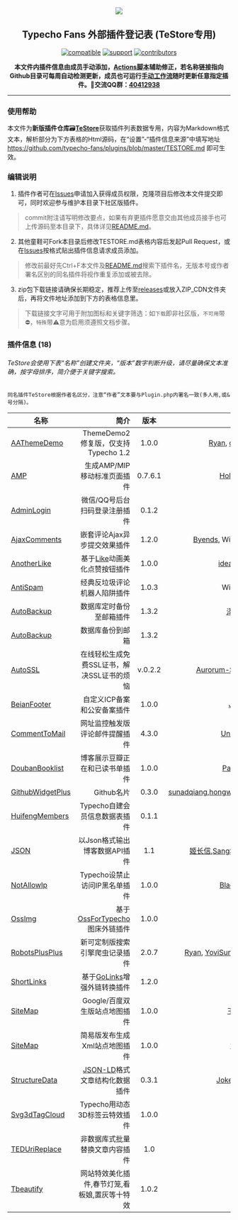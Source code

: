 <div align="center"><img src="https://typecho-fans.github.io/soap-group.png"/>

## Typecho Fans 外部插件登记表 (TeStore专用)

[![compatible](https://img.shields.io/badge/Typecho-1.2.1+-darkgreen.svg?style=for-the-badge)](https://github.com/typecho/typecho)
[![support](https://img.shields.io/badge/TeStore-Supported-green.svg?style=for-the-badge)](TeStore)
[![contributors](https://img.shields.io/github/contributors/typecho-fans/plugins.svg?style=for-the-badge)](https://github.com/typecho-fans/plugins/graphs/contributors)

**本文件内插件信息由成员手动添加，[Actions脚本](AUTO-UPDATE.php)辅助修正，若名称链接指向Github目录可每周自动检测更新，成员也可运行[手动工作流](../../actions/workflows/test1.yml)随时更新任意指定插件。🐧交流QQ群：[**40412938**](http://shang.qq.com/wpa/qunwpa?idkey=a5a8afedf099e18ddf9b530db9217251e39001d52aace42888bf470d9b6cb86a)**</div>

------------------------------

### 使用帮助

本文件为**新版插件仓库**:card_file_box:[**TeStore**](TeStore)获取插件列表数据专用，内容为Markdown格式文本，解析部分为下方表格的Html源码，在“设置”-“插件信息来源”中填写地址 https://github.com/typecho-fans/plugins/blob/master/TESTORE.md 即可生效。

### 编辑说明

1. 插件作者可在[Issues](https://github.com/typecho-fans/plugins/issues)申请加入获得成员权限，克隆项目后修改本文件提交即可，同时欢迎参与维护本目录下社区版插件。

 > commit附注请写明修改要点，如果有弃更插件愿意交由其他成员接手也可上传源码至本目录下，具体详见[README.md](README.md)。

2. 其他童鞋可Fork本目录后修改TESTORE.md表格内容后发起Pull Request，或在[Issues](https://github.com/typecho-fans/plugins/issues)按格式贴出插件信息请求成员添加。

 > 修改前最好先Ctrl+F本文件及[README.md](README.md)搜索下插件名，无版本号或作者署名区别的同名插件将视作重复添加或被去除。

3. zip包下载链接请确保长期稳定，推荐上传至[releases](https://github.com/typecho-fans/plugins/releases)或放入ZIP_CDN文件夹后，再将文件地址添加到下方的表格信息里。

 > 下载链接文字可用于附加图标和关键字筛选：如`下载`即非社区版，`不可用`带⛔，`特殊`带⚠️意为启用须遵照文档步骤。

### 插件信息 (18)

###### TeStore会使用下表“名称”创建文件夹，“版本”数字判断升级，请尽量确保文本准确，按字母排序，简介便于关键字搜索。
```
同名插件TeStore根据作者名区分，注意“作者”文本要与Plugin.php内署名一致(多人用,或&号分隔)。
```

名称 | 简介 | 版本 | 作者 | zip
---- | ----: | :---: | ----: | :----:
[AAThemeDemo](https://github.com/benzBrake/AAThemeDemo) | ThemeDemo2 修复版，仅支持 Typecho 1.2 | 1.0.0 | [Ryan](http://doufu.ru), [doudou](http://doufu.ru) | [最新](https://github.com/benzBrake/AAThemeDemo/archive/refs/heads/master.zip)
[AMP](AMP) | 生成AMP/MIP移动标准页面插件 | 0.7.6.1 | [Holmesian](https://github.com/holmesian) | [Latest](https://github.com/typecho-fans/plugins/releases/download/plugins-A_to_C/AMP.zip)
[AdminLogin](https://github.com/v03413/Typecho_Plugins/tree/master/AdminLogin) | 微信/QQ号后台扫码登录注册插件 | 0.1.2 | [&#95;莫名&#95;](https://github.com/v03413) | [最近](https://github.com/typecho-fans/plugins/releases/download/plugins-A_to_C/AdminLogin_.zip)
[AjaxComments](AjaxComments) | 嵌套评论Ajax异步提交效果插件 | 1.2.0 | [Byends](https://github.com/visamz), Willin Kan | [Latest](https://github.com/typecho-fans/plugins/releases/download/plugins-A_to_C/AjaxComments.zip)
[AnotherLike](AnotherLike)  | 基于[Like](Like)动画美化点赞按钮插件 | 1.0.0 | [idealclover](https://github.com/idealclover)  | [Download](https://github.com/typecho-fans/plugins/releases/download/plugins-A_to_C/AnotherLike.zip)
[AntiSpam](AntiSpam) | 经典反垃圾评论机器人陷阱插件 | 1.0.3 | Willin Kan | [Download](https://github.com/typecho-fans/plugins/releases/download/plugins-A_to_C/AntiSpam.zip)
[AutoBackup](AutoBackup) | 数据库定时备份至邮箱插件 | 1.3.2 | [泽泽社长](https://zezeshe.com/archives/autobackup-typecho-plugins.html) | [Download](https://github.com/typecho-fans/plugins/releases/download/plugins-A_to_C/AutoBackup.zip)
[AutoBackup](https://xiamp.net/archives/automatic-backup-of-typecho-database-to-mailbox-plugin-autobackup.html) | 数据库备份到邮箱 | 1.3.2 | [Ryan](https://github.com/benzBrake) | [下载](https://github.com/typecho-fans/plugins/releases/download/plugins-A_to_C/AutoBackup_Ryan.zip)
[AutoSSL](https://github.com/Aurorum-Studio/Typecho-AutoSSL) | 在线轻松生成免费SSL证书，解决SSL证书的烦恼 | v.0.2.2 | [Aurorum-Studios](https://open.aurorum.co/t/aurorum-studio-typecho-autossl) | [最近](https://github.com/Aurorum-Studio/Typecho-AutoSSL/archive/refs/tags/v.v.0.2.2-alpha.zip)
[BeianFooter](https://github.com/JoyNop/BeianFooter) | 自定义ICP备案和公安备案插件 | 1.0.0 | [JoyNop](https://github.com/JoyNop) | [最近](https://github.com/JoyNop/BeianFooter/archive/refs/tags/1.0.0.zip)
[CommentToMail](https://github.com/uniartisan/CommentToMail) | 网址监控触发版评论邮件提醒插件 | 4.3.0 | [Uniartisan](https://github.com/uniartisan) | [最近](https://github.com/uniartisan/CommentToMail/archive/refs/tags/v4.3.0.zip)
[DoubanBooklist](https://github.com/FaithPatrick/DoubanBookList) | 博客展示豆瓣正在和已读书单插件 | 1.0.0 | [Patrick95](https://github.com/FaithPatrick) | [最近](https://github.com/FaithPatrick/DoubanBookList/archive/master.zip)
[GithubWidgetPlus](https://github.com/sundaqiang/GithubWidgetPlus) | Github名片 | 0.3.0 | [sunadqiang](https://github.com/sundaqiang),[hongweipeng](https://github.com/hongweipeng) | [最近](https://github.com/typecho-fans/plugins/releases/download/plugins-D_to_G/GithubWidgetPlus.zip)
[HuifengMembers](https://github.com/wedojava/HuifengMember) | Typecho自建会员信息数据表插件 | 0.1.1 | [回风](https://github.com/wedojava) | [最近](https://github.com/wedojava/HuifengMember/archive/master.zip)
[JSON](JSON) | 以Json格式输出博客数据API插件 | 1.1 | [姬长信](https://github.com/insoxin),[SangSir](https://gitee.com/hkq15),[公子](https://github.com/lizheming) | [Latest](https://github.com/typecho-fans/plugins/releases/download/plugins-H_to_L/JSON.zip)
[NotAllowIp](https://github.com/tangmaoguo/NotAllowIp-Typecho-Plugin) | Typecho设禁止访问IP黑名单插件 | 1.0.0 | [BlackStyle](https://github.com/tangmaoguo) | [最近](https://github.com/tangmaoguo/NotAllowIp-Typecho-Plugin/archive/master.zip)
[OssImg](https://github.com/v03413/Typecho_Plugins/tree/master/OssImg) | 基于[OssForTypecho](https://github.com/typecho-fans/plugins/tree/master/OssForTypecho)图床外链插件 | 1.0.0 | [&#95;莫名&#95;](https://github.com/v03413) | [最近](https://github.com/typecho-fans/plugins/releases/download/plugins-M_to_R/OssImg.zip)
[RobotsPlusPlus](https://xiamp.net/archives/typecho-spider-visit-record-plugin-enhanced-enhanced-version-robotsplusplus.html) | 新可定制版搜索引擎爬虫记录插件 | 2.0.7 | [Ryan](https://github.com/benzBrake), [YoviSun](http://www.yovisun.com), Shion | [最近](https://github.com/typecho-fans/plugins/releases/download/plugins-M_to_R/RobotsPlusPlus.zip)
[ShortLinks](ShortLinks) | 基于[GoLinks](GoLinks)增强外链转换插件 | 1.2.0 | [Ryan](https://github.com/benzBrake) | [Latest](https://github.com/benzBrake/ShortLinks/archive/refs/heads/master.zip)
[SiteMap](http://forum.typecho.org/viewtopic.php?f=6&t=9115) | Google/百度双生版站点地图插件 | 1.0.0 | 王And木 | [下载](https://github.com/typecho-fans/plugins/releases/download/plugins-S_to_Z/SiteMap_.And.zip)
[SiteMap](https://gitee.com/freej2015/SiteMap) | 简易版发布生成Xml站点地图插件 | 1.0.0 | [yaecho](https://gitee.com/freej2015) | [最近](https://github.com/typecho-fans/plugins/releases/download/plugins-S_to_Z/SiteMap_yaecho.zip)
[StructureData](https://github.com/JokerQyou/StructureData) | [JSON-LD](https://en.wikipedia.org/wiki/JSON-LD)格式文章结构化数据插件 | 0.3.1 | [Joker Qyou](https://github.com/JokerQyou) | [最近](https://github.com/JokerQyou/StructureData/archive/master.zip)
[Svg3dTagCloud](https://gitee.com/hoexhe/Svg3dTagCloud) | Typecho用动态3D标签云特效插件 | 1.0.0 | [Hoe](https://gitee.com/hoexhe) | [下载](https://github.com/typecho-fans/plugins/releases/download/plugins-S_to_Z/Svg3dTagCloud.zip)
[TEDUriReplace](https://www.typechodev.com/plugins/%E5%85%B6%E4%BB%96%E6%8F%92%E4%BB%B6/typecho-url-replace.html) | 非数据库式批量替换文章内容插件 | 1.0 | [lgl](https://www.typechodev.com) | [最近](https://github.com/typecho-fans/plugins/releases/download/plugins-S_to_Z/TEDUriReplace.zip)
[Tbeautify](https://github.com/1997akkk/Tbeautify) | 网站特效美化插件,春节灯笼,看板娘,置灰等十特效 | 1.0.2 | [流情](https://liuqingwushui.top) | [最近](https://github.com/1997akkk/Tbeautify/archive/refs/heads/main.zip)

